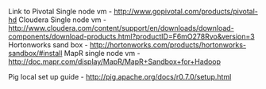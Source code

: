 
Link to Pivotal Single node vm - http://www.gopivotal.com/products/pivotal-hd
Cloudera Single node vm - http://www.cloudera.com/content/support/en/downloads/download-components/download-products.html?productID=F6mO278Rvo&version=3
Hortonworks sand box - http://hortonworks.com/products/hortonworks-sandbox/#install
MapR single node vm - http://doc.mapr.com/display/MapR/MapR+Sandbox+for+Hadoop


Pig local set up guide - http://pig.apache.org/docs/r0.7.0/setup.html